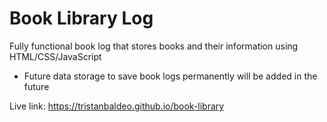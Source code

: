 # Book Library Log

Fully functional book log that stores books and their information using HTML/CSS/JavaScript
- Future data storage to save book logs permanently will be added in the future

Live link: https://tristanbaldeo.github.io/book-library